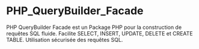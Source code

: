 # PHP_QueryBuilder_Facade
PHP QueryBuilder Facade est un Package PHP pour la construction de requêtes SQL fluide. Facilite SELECT, INSERT, UPDATE, DELETE et CREATE TABLE. Utilisation sécurisée des requêtes SQL.

